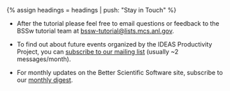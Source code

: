 {% assign headings = headings | push: "Stay in Touch" %}

* After the tutorial please feel free to email questions or feedback to the BSSw tutorial team at <bssw-tutorial@lists.mcs.anl.gov>.

* To find out about future events organized by the IDEAS Productivity Project, you can [subscribe to our mailing list](http://eepurl.com/cQCyJ5) (usually ~2 messages/month).

* For monthly updates on the Better Scientific Software site, subscribe to our [monthly digest](https://bssw.io/pages/receive-our-email-digest).
